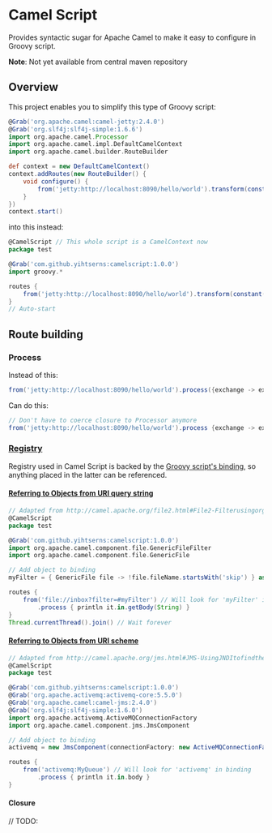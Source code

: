 Camel Script
============
Provides syntactic sugar for Apache Camel to make it easy to configure in Groovy script.

**Note**: Not yet available from central maven repository

Overview
--------
This project enables you to simplify this type of Groovy script:
```groovy
@Grab('org.apache.camel:camel-jetty:2.4.0')
@Grab('org.slf4j:slf4j-simple:1.6.6')
import org.apache.camel.Processor
import org.apache.camel.impl.DefaultCamelContext
import org.apache.camel.builder.RouteBuilder

def context = new DefaultCamelContext()
context.addRoutes(new RouteBuilder() {
    void configure() {
        from('jetty:http://localhost:8090/hello/world').transform(constant('Hello World!'))
    }
})
context.start()
```

into this instead:
```groovy
@CamelScript // This whole script is a CamelContext now
package test

@Grab('com.github.yihtserns:camelscript:1.0.0')
import groovy.*

routes {
    from('jetty:http://localhost:8090/hello/world').transform(constant('Hello World!'))
}
// Auto-start
```

Route building
--------------
### Process
Instead of this:
```groovy
from('jetty:http://localhost:8090/hello/world').process({exchange -> exchange.out.body = 'Hello World!'} as Processor)
```
Can do this:
```groovy
// Don't have to coerce closure to Processor anymore
from('jetty:http://localhost:8090/hello/world').process {exchange -> exchange.out.body = 'Hello World!'}
```

### [Registry](http://camel.apache.org/registry.html)
Registry used in Camel Script is backed by the [Groovy script's binding](http://groovy.codehaus.org/api/groovy/lang/Binding.html), so anything placed in the latter can be referenced.

#### [Referring to Objects from URI query string](http://camel.apache.org/configuring-camel.html#ConfiguringCamel-ReferringbeansfromEndpointURIs)
```groovy
// Adapted from http://camel.apache.org/file2.html#File2-Filterusingorg.apache.camel.component.file.GenericFileFilter
@CamelScript
package test

@Grab('com.github.yihtserns:camelscript:1.0.0')
import org.apache.camel.component.file.GenericFileFilter
import org.apache.camel.component.file.GenericFile

// Add object to binding
myFilter = { GenericFile file -> !file.fileName.startsWith('skip') } as GenericFileFilter

routes {
    from('file://inbox?filter=#myFilter') // Will look for 'myFilter' in binding
        .process { println it.in.getBody(String) }
}
Thread.currentThread().join() // Wait forever
```

#### [Referring to Objects from URI scheme](http://camel.apache.org/configuring-camel.html#ConfiguringCamel-WorkingwithSpringXML)
```groovy
// Adapted from http://camel.apache.org/jms.html#JMS-UsingJNDItofindtheConnectionFactory
@CamelScript
package test

@Grab('com.github.yihtserns:camelscript:1.0.0')
@Grab('org.apache.activemq:activemq-core:5.5.0')
@Grab('org.apache.camel:camel-jms:2.4.0')
@Grab('org.slf4j:slf4j-simple:1.6.0')
import org.apache.activemq.ActiveMQConnectionFactory
import org.apache.camel.component.jms.JmsComponent

// Add object to binding
activemq = new JmsComponent(connectionFactory: new ActiveMQConnectionFactory(brokerURL: 'tcp://localhost:1444'))

routes {
    from('activemq:MyQueue') // Will look for 'activemq' in binding
        .process { println it.in.body }
}
```

#### Closure
// TODO:
